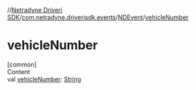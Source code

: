 //[Netradyne Driveri SDK](../../index.md)/[com.netradyne.driverisdk.events](../index.md)/[NDEvent](index.md)/[vehicleNumber](vehicle-number.md)



# vehicleNumber  
[common]  
Content  
val [vehicleNumber](vehicle-number.md): [String](https://kotlinlang.org/api/latest/jvm/stdlib/kotlin/-string/index.html)  



